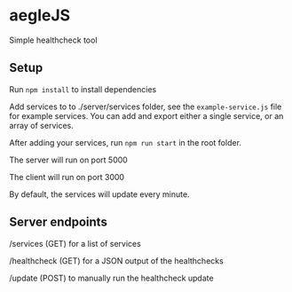# aegleJS
Simple healthcheck tool

## Setup
Run `npm install` to install dependencies

Add services to to ./server/services folder, see the `example-service.js` file for example services. You can add and export either a single service, or an array of services.

After adding your services, run `npm run start` in the root folder.

The server will run on port 5000

The client will run on port 3000

By default, the services will update every minute.

## Server endpoints
/services (GET) for a list of services

/healthcheck (GET) for a JSON output of the healthchecks

/update (POST) to manually run the healthcheck update 
